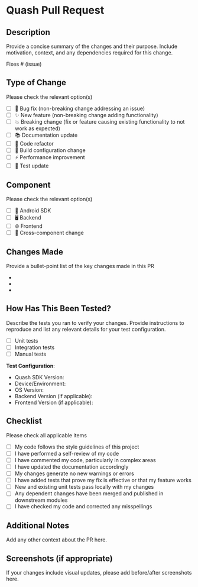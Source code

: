 # Quash Pull Request

## Description
Provide a concise summary of the changes and their purpose. Include motivation, context, and any dependencies required for this change.

Fixes # (issue)

## Type of Change
Please check the relevant option(s)

- [ ] 🐛 Bug fix (non-breaking change addressing an issue)
- [ ] ✨ New feature (non-breaking change adding functionality)
- [ ] 💥 Breaking change (fix or feature causing existing functionality to not work as expected)
- [ ] 📚 Documentation update
- [ ] 🧹 Code refactor
- [ ] 🔧 Build configuration change
- [ ] ⚡ Performance improvement
- [ ] 🧪 Test update

## Component
Please check the relevant option(s)

- [ ] 📱 Android SDK
- [ ] 🖥️ Backend
- [ ] 🌐 Frontend
- [ ] 🔄 Cross-component change

## Changes Made
Provide a bullet-point list of the key changes made in this PR

- 
- 
- 

## How Has This Been Tested?
Describe the tests you ran to verify your changes. Provide instructions to reproduce and list any relevant details for your test configuration.

- [ ] Unit tests
- [ ] Integration tests
- [ ] Manual tests

**Test Configuration**:
- Quash SDK Version:
- Device/Environment:
- OS Version:
- Backend Version (if applicable):
- Frontend Version (if applicable):

## Checklist
Please check all applicable items

- [ ] My code follows the style guidelines of this project
- [ ] I have performed a self-review of my code
- [ ] I have commented my code, particularly in complex areas
- [ ] I have updated the documentation accordingly
- [ ] My changes generate no new warnings or errors
- [ ] I have added tests that prove my fix is effective or that my feature works
- [ ] New and existing unit tests pass locally with my changes
- [ ] Any dependent changes have been merged and published in downstream modules
- [ ] I have checked my code and corrected any misspellings

## Additional Notes
Add any other context about the PR here.

## Screenshots (if appropriate)
If your changes include visual updates, please add before/after screenshots here.
